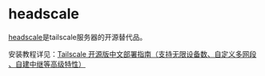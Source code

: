 # headscale

[headscale](https://github.com/juanfont/headscale)是tailscale服务器的开源替代品。

安装教程详见：[Tailscale 开源版中文部署指南（支持无限设备数、自定义多网段 、自建中继等高级特性）](https://www.hi-linux.com/posts/15561.html)
